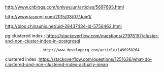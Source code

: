 http://www.cnblogs.com/onlywujun/articles/5697693.html

http://www.jasongj.com/2015/03/07/Join1/

http://blog.chinaunix.net/uid-28437434-id-5756462.html

pg clustered index : https://stackoverflow.com/questions/27978157/cluster-and-non-cluster-index-in-postgresql

                     http://www.developerq.com/article/1496958264
                     

clustered index :https://stackoverflow.com/questions/1251636/what-do-clustered-and-non-clustered-index-actually-mean
